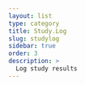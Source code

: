 ```yaml
---
layout: list
type: category
title: Study.Log
slug: studylog
sidebar: true
order: 3
description: >
  Log study results
---
```

